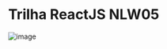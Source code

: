 # Trilha ReactJS NLW05

![image](https://user-images.githubusercontent.com/54006291/116176573-bdb03f80-a6e8-11eb-80b5-9cc6828dc0d5.png)
